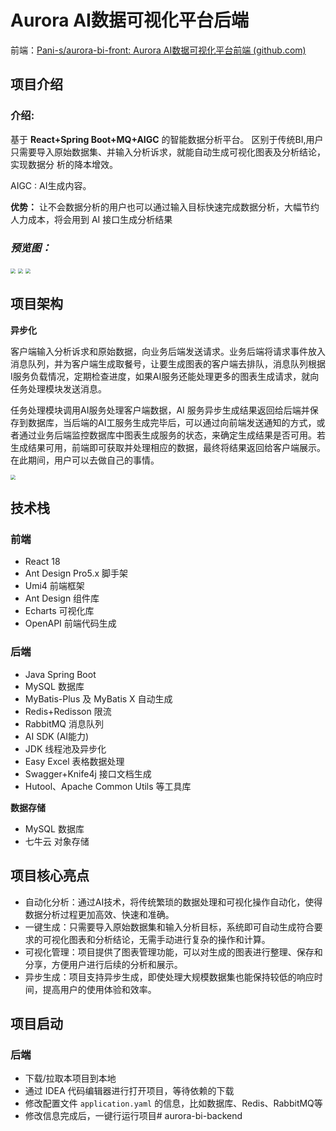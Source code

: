 # Aurora AI数据可视化平台后端
前端：[Pani-s/aurora-bi-front: Aurora AI数据可视化平台前端 (github.com)](https://github.com/Pani-s/aurora-bi-front)

## 项目介绍

### 介绍:

基于 **React+Spring Boot+MQ+AIGC** 的智能数据分析平台。
区别于传统BI,用户只需要导入原始数据集、并输入分析诉求，就能自动生成可视化图表及分析结论，实现数据分
析的降本增效。

AIGC : AI生成内容。

**优势：** 让不会数据分析的用户也可以通过输入目标快速完成数据分析，大幅节约人力成本，将会用到 AI 接口生成分析结果

### ***预览图：***

<img src="http://pics.soogyu.xyz/picgo/bi_sample_sync.PNG" style="zoom: 50%;" />

<img src="http://pics.soogyu.xyz/picgo/bi_sample_async_mq.PNG" style="zoom: 50%;" />

<img src="http://pics.soogyu.xyz/picgo/bi_sample_mychart.PNG" style="zoom: 50%;" />

## 项目架构

**异步化**

客户端输入分析诉求和原始数据，向业务后端发送请求。业务后端将请求事件放入消息队列，并为客户端生成取餐号，让要生成图表的客户端去排队，消息队列根据I服务负载情况，定期检查进度，如果AI服务还能处理更多的图表生成请求，就向任务处理模块发送消息。

任务处理模块调用AI服务处理客户端数据，AI 服务异步生成结果返回给后端并保存到数据库，当后端的AI工服务生成完毕后，可以通过向前端发送通知的方式，或者通过业务后端监控数据库中图表生成服务的状态，来确定生成结果是否可用。若生成结果可用，前端即可获取并处理相应的数据，最终将结果返回给客户端展示。在此期间，用户可以去做自己的事情。

<img src="http://pics.soogyu.xyz/pani/bi/bi_structrue.png" style="zoom: 50%;" />

## 技术栈

### **前端**
- React 18
- Ant Design Pro5.x 脚手架
- Umi4 前端框架
- Ant Design 组件库
- Echarts 可视化库
- OpenAPI 前端代码生成

### **后端**
- Java Spring Boot
- MySQL 数据库
- MyBatis-Plus 及 MyBatis X 自动生成
- Redis+Redisson 限流
- RabbitMQ 消息队列
- AI SDK (AI能力)
- JDK 线程池及异步化
- Easy Excel 表格数据处理
- Swagger+Knife4j 接口文档生成
- Hutool、Apache Common Utils 等工具库

**数据存储**

- MySQL 数据库
- 七牛云 对象存储



## 项目核心亮点

- 自动化分析：通过AI技术，将传统繁琐的数据处理和可视化操作自动化，使得数据分析过程更加高效、快速和准确。
- 一键生成：只需要导入原始数据集和输入分析目标，系统即可自动生成符合要求的可视化图表和分析结论，无需手动进行复杂的操作和计算。
- 可视化管理：项目提供了图表管理功能，可以对生成的图表进行整理、保存和分享，方便用户进行后续的分析和展示。
- 异步生成：项目支持异步生成，即使处理大规模数据集也能保持较低的响应时间，提高用户的使用体验和效率。



## 项目启动

### 后端

- 下载/拉取本项目到本地
- 通过 IDEA 代码编辑器进行打开项目，等待依赖的下载
- 修改配置文件 `application.yaml` 的信息，比如数据库、Redis、RabbitMQ等
- 修改信息完成后，一键行运行项目# aurora-bi-backend

